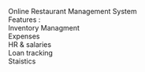 Online Restaurant Management System <br/>
Features :<br/>
Inventory Managment<br/>
Expenses<br/>
HR & salaries<br/>
Loan tracking <br/>
Staistics<br/>
